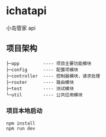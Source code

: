 # ichatapi

小岛管家 api


## 项目架构

```
├─app         ---- 项目主要功能模块
├─config      ---- 配置项模块
├─controller  ---- 控制器模块，请求处理
├─router      ---- 路由模块
├─test        ---- 测试模块
└─util        ---- 公共应用模块
```


### 项目本地启动

```
npm install
npm run dev
```


